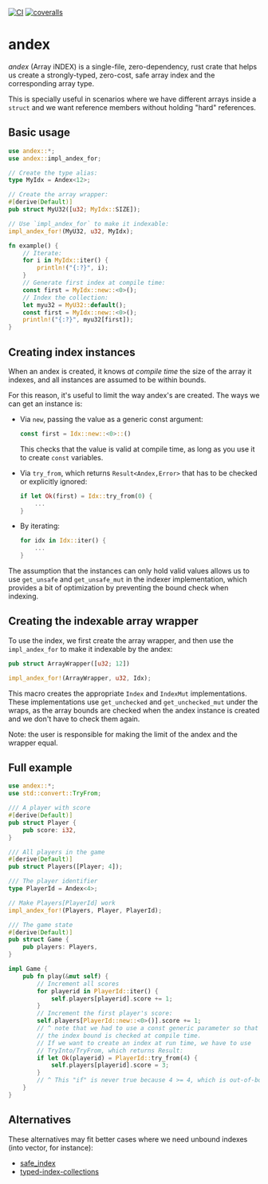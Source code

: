 [![CI](https://github.com/lpenz/andex/actions/workflows/ci.yml/badge.svg)](https://github.com/lpenz/andex/actions/workflows/ci.yml)
[![coveralls](https://coveralls.io/repos/github/lpenz/andex/badge.svg?branch=main)](https://coveralls.io/github/lpenz/andex?branch=main)

# andex

*andex* (Array iNDEX) is a single-file, zero-dependency, rust
crate that helps us create a strongly-typed, zero-cost, safe array
index and the corresponding array type.

This is specially useful in scenarios where we have different arrays
inside a `struct` and we want reference members without holding "hard"
references.


## Basic usage

```rust
use andex::*;
use andex::impl_andex_for;

// Create the type alias:
type MyIdx = Andex<12>;

// Create the array wrapper:
#[derive(Default)]
pub struct MyU32([u32; MyIdx::SIZE]);

// Use `impl_andex_for` to make it indexable:
impl_andex_for!(MyU32, u32, MyIdx);

fn example() {
    // Iterate:
    for i in MyIdx::iter() {
        println!("{:?}", i);
    }
    // Generate first index at compile time:
    const first = MyIdx::new::<0>();
    // Index the collection:
    let myu32 = MyU32::default();
    const first = MyIdx::new::<0>();
    println!("{:?}", myu32[first]);
}
```


## Creating index instances

When an andex is created, it knows *at compile time* the size of the
array it indexes, and all instances are assumed to be within bounds.

For this reason, it's useful to limit the way andex's are
created. The ways we can get an instance is:

- Via `new`, passing the value as a generic const argument:
  ```rust
  const first = Idx::new::<0>::()
  ```
  This checks that the value is valid at compile time, as long as you
  use it to create `const` variables.

- Via `try_from`, which returns `Result<Andex,Error>` that has to be
  checked or explicitly ignored:
  ```rust
  if let Ok(first) = Idx::try_from(0) {
      ...
  }
  ```

- By iterating:
  ```rust
  for idx in Idx::iter() {
      ...
  }
  ```

The assumption that the instances can only hold valid values allows us
to use `get_unsafe` and `get_unsafe_mut` in the indexer
implementation, which provides a bit of optimization by preventing the
bound check when indexing.


## Creating the indexable array wrapper

To use the index, we first create the array wrapper, and then use the
`impl_andex_for` to make it indexable by the andex:

```rust
pub struct ArrayWrapper([u32; 12])

impl_andex_for!(ArrayWrapper, u32, Idx);
```

This macro creates the appropriate `Index` and `IndexMut`
implementations. These implementations use `get_unchecked` and
`get_unchecked_mut` under the wraps, as the array bounds are checked
when the andex instance is created and we don't have to check them
again.

Note: the user is responsible for making the limit of the andex and
the wrapper equal.


## Full example

```rust
use andex::*;
use std::convert::TryFrom;

/// A player with score
#[derive(Default)]
pub struct Player {
    pub score: i32,
}

/// All players in the game
#[derive(Default)]
pub struct Players([Player; 4]);

/// The player identifier
type PlayerId = Andex<4>;

// Make Players[PlayerId] work
impl_andex_for!(Players, Player, PlayerId);

/// The game state
#[derive(Default)]
pub struct Game {
    pub players: Players,
}

impl Game {
    pub fn play(&mut self) {
        // Increment all scores
        for playerid in PlayerId::iter() {
            self.players[playerid].score += 1;
        }
        // Increment the first player's score:
        self.players[PlayerId::new::<0>()].score += 1;
        // ^ note that we had to use a const generic parameter so that
        // the index bound is checked at compile time.
        // If we want to create an index at run time, we have to use
        // TryInto/TryFrom, which returns Result:
        if let Ok(playerid) = PlayerId::try_from(4) {
            self.players[playerid].score = 3;
        }
        // ^ This "if" is never true because 4 >= 4, which is out-of-bounds.
    }
}
```


## Alternatives

These alternatives may fit better cases where we need unbound indexes
(into vector, for instance):

- [safe_index](https://crates.io/crates/safe_index)
- [typed-index-collections](https://crates.io/crates/typed-index-collections)

